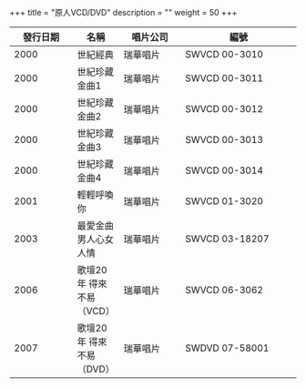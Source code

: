 +++
title = "原人VCD/DVD"
description = ""
weight = 50
+++

<style>
table th:first-of-type,th:nth-of-type(3) {
	width: 100px;
}
table th:nth-of-type(4) {
	width: 200px;
}
</style>

發行日期  | 名稱  | 唱片公司 | 編號 
--------------|-------|------|------ 
2000   | 世紀經典 |  瑞華唱片 |   SWVCD 00-3010
2000   | 世紀珍藏金曲1 |  瑞華唱片 |   SWVCD 00-3011
2000   | 世紀珍藏金曲2 |  瑞華唱片 |   SWVCD 00-3012
2000   | 世紀珍藏金曲3 |  瑞華唱片 |   SWVCD 00-3013
2000   | 世紀珍藏金曲4 |  瑞華唱片 |   SWVCD 00-3014
2001   | 輕輕呼喚你 |  瑞華唱片 |   SWVCD 01-3020
2003   | 最愛金曲 男人心女人情 |  瑞華唱片 |   SWVCD 03-18207
2006   | 歌壇20年 得來不易（VCD） |  瑞華唱片 |   SWVCD 06-3062
2007   | 歌壇20年 得來不易（DVD） |  瑞華唱片 |   SWDVD 07-58001